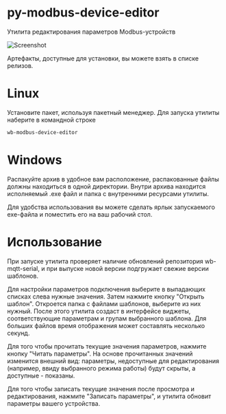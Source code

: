 # py-modbus-device-editor
Утилита редактирования параметров Modbus-устройств

![Screenshot](images/main_window.png)

Артефакты, доступные для установки, вы можете взять в списке релизов.

# Linux

Установите пакет, используя пакетный менеджер.
Для запуска утилиты наберите в командной строке

```sh
wb-modbus-device-editor
```

 # Windows

Распакуйте архив в удобное вам расположение, распакованные файлы должны находиться в одной директории. Внутри архива находится исполняемый .exe файл и папка с внутренними ресурсами утилиты. 

Для удобства использования вы можете сделать ярлык запускаемого exe-файла и поместить его на ваш рабочий стол.

# Использование

При запуске утилита проверяет наличие обновлений репозитория wb-mqtt-serial, и при выпуске новой версии подгружает свежие версии шаблонов. 

Для настройки параметров подключения выберите в выпадающих списках слева нужные значения. Затем нажмите кнопку "Открыть шаблон". Откроется папка с файлами шаблонов, выберите из них нужный. После этого утилита создаст в интерфейсе виджеты, соответствующие параметрам и групам выбранного шаблона. Для больших файлов время отображения может составлять несколько секунд.

Для того чтобы прочитать текущие значения параметров, нажмите кнопку "Читать параметры". На основе прочитанных значений изменится внешний вид: параметры, недоступные для редактирования (например, ввиду выбранного режима работы) будут скрыты, а доступные - показаны.

Для того чтобы записать текущие значения после просмотра и редактирования, нажмите "Записать параметры", и утилита обновит параметры вашего устройства.